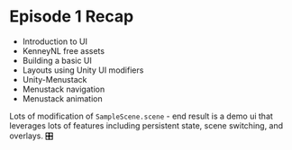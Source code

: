 # Episode 1 Recap

+ Introduction to UI
+ KenneyNL free assets
+ Building a basic UI
+ Layouts using Unity UI modifiers
+ Unity-Menustack
+ Menustack navigation
+ Menustack animation

Lots of modification of `SampleScene.scene` - end result is a demo ui that leverages lots of features including persistent state,
scene switching, and overlays. :control_knobs:
